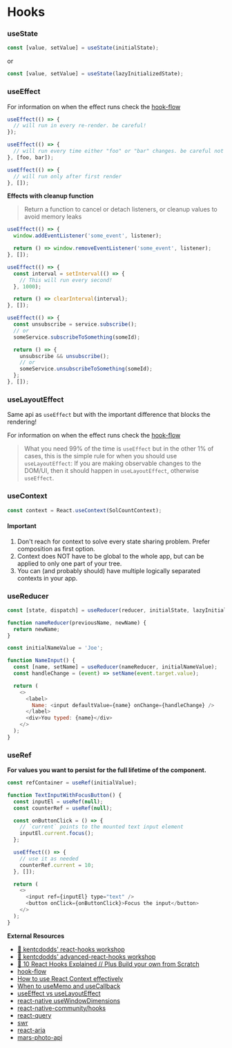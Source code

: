 # Hooks

### useState

```js
const [value, setValue] = useState(initialState);
```

or

```js
const [value, setValue] = useState(lazyInitializedState);
```

### useEffect

For information on when the effect runs check the [hook-flow](https://github.com/donavon/hook-flow)

```js
useEffect(() => {
  // will run in every re-render. be careful!
});
```

```js
useEffect(() => {
  // will run every time either "foo" or "bar" changes. be careful not to mutate "foo" or "bar" inside here
}, [foo, bar]);
```

```js
useEffect(() => {
  // will run only after first render
}, []);
```

**Effects with cleanup function**

> Return a function to cancel or detach listeners, or cleanup values to avoid memory leaks

```js
useEffect(() => {
  window.addEventListener('some_event', listener);

  return () => window.removeEventListener('some_event', listener);
}, []);
```

```js
useEffect(() => {
  const interval = setInterval(() => {
    // This will run every second!
  }, 1000);

  return () => clearInterval(interval);
}, []);
```

```js
useEffect(() => {
  const unsubscribe = service.subscribe();
  // or
  someService.subscribeToSomething(someId);

  return () => {
    unsubscribe && unsubscribe();
    // or
    someService.unsubscribeToSomething(someId);
  };
}, []);
```

### useLayoutEffect

Same api as `useEffect` but with the important difference that blocks the rendering!

For information on when the effect runs check the [hook-flow](https://github.com/donavon/hook-flow)

> What you need 99% of the time is `useEffect` but in the other 1% of cases, this is the simple rule for when you should use `useLayoutEffect`: If you are making observable changes to the DOM/UI, then it should happen in `useLayoutEffect`, otherwise `useEffect`.

### useContext

```js
const context = React.useContext(SolCountContext);
```

#### Important

1. Don't reach for context to solve every state sharing problem. Prefer composition as first option.
2. Context does NOT have to be global to the whole app, but can be applied to only one part of your tree.
3. You can (and probably should) have multiple logically separated contexts in your app.

### useReducer

```js
const [state, dispatch] = useReducer(reducer, initialState, lazyInitializer);
```

```js
function nameReducer(previousName, newName) {
  return newName;
}

const initialNameValue = 'Joe';

function NameInput() {
  const [name, setName] = useReducer(nameReducer, initialNameValue);
  const handleChange = (event) => setName(event.target.value);

  return (
    <>
      <label>
        Name: <input defaultValue={name} onChange={handleChange} />
      </label>
      <div>You typed: {name}</div>
    </>
  );
}
```

### useRef

**For values you want to persist for the full lifetime of the component.**

```js
const refContainer = useRef(initialValue);
```

```js
function TextInputWithFocusButton() {
  const inputEl = useRef(null);
  const counterRef = useRef(null);

  const onButtonClick = () => {
    // `current` points to the mounted text input element
    inputEl.current.focus();
  };

  useEffect(() => {
    // use it as needed
    counterRef.current = 10;
  }, []);

  return (
    <>
      <input ref={inputEl} type="text" />
      <button onClick={onButtonClick}>Focus the input</button>
    </>
  );
}
```

**External Resources**

- [📘 kentcdodds' react-hooks workshop](https://github.com/kentcdodds/react-hooks)
- [📘 kentcdodds' advanced-react-hooks workshop](https://github.com/kentcdodds/advanced-react-hooks)
- [🎥 10 React Hooks Explained // Plus Build your own from Scratch](https://www.youtube.com/watch?v=TNhaISOUy6Q)
- [hook-flow](https://github.com/donavon/hook-flow)
- [How to use React Context effectively](https://kentcdodds.com/blog/how-to-use-react-context-effectively)
- [When to useMemo and useCallback](https://kentcdodds.com/blog/usememo-and-usecallback)
- [useEffect vs useLayoutEffect](https://kentcdodds.com/blog/useeffect-vs-uselayouteffect)
- [react-native useWindowDimensions](https://reactnative.dev/docs/usewindowdimensions)
- [react-native-community/hooks](https://github.com/react-native-community/hooks)
- [react-query](https://react-query.tanstack.com)
- [swr](https://swr.vercel.app/)
- [react-aria](https://react-spectrum.adobe.com/react-aria/)
- [mars-photo-api](https://github.com/chrisccerami/mars-photo-api)
